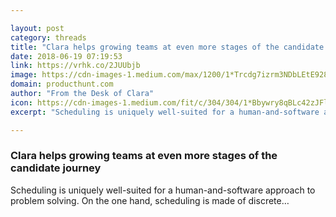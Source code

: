 ```yaml
---

layout: post
category: threads
title: "Clara helps growing teams at even more stages of the candidate journey"
date: 2018-06-19 07:19:53
link: https://vrhk.co/2JUUbjb
image: https://cdn-images-1.medium.com/max/1200/1*Trcdg7izrm3NDbLEtE928A.png
domain: producthunt.com
author: "From the Desk of Clara"
icon: https://cdn-images-1.medium.com/fit/c/304/304/1*Bbywry8qBLc42zJFlM8Uvg.png
excerpt: "Scheduling is uniquely well-suited for a human-and-software approach to problem solving. On the one hand, scheduling is made of discrete…"

---
```


### Clara helps growing teams at even more stages of the candidate journey

Scheduling is uniquely well-suited for a human-and-software approach to problem solving. On the one hand, scheduling is made of discrete…